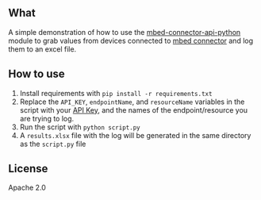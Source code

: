 ## What
A simple demonstration of how to use the [mbed-connector-api-python](https://github.com/ARMmbed/mbed-connector-api-python) module to grab values from devices connected to [mbed connector](https://connector.mbed.com) and log them to an excel file. 

## How to use
1. Install requirements with `pip install -r requirements.txt`
2. Replace the `API_KEY`, `endpointName`, and `resourceName` variables in the script with your [API Key](https://connector.mbed.com/#accesskeys), and the names of the endpoint/resource you are trying to log. 
3. Run the script with `python script.py`
4. A `results.xlsx` file with the log will be generated in the same directory as the `script.py` file

## License
Apache 2.0
